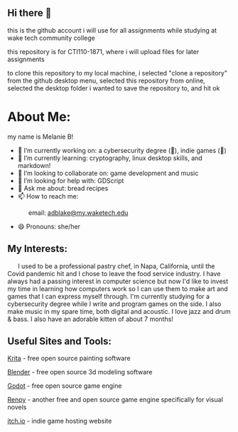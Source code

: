 ## Hi there 👋

this is the github account i will use for all assignments while studying at wake tech community college

this repository is for CTI110-1871, where i will upload files for later assignments

to clone this repository to my local machine, i selected "clone a repository" from the github desktop menu, selected this repository from online, selected the desktop folder i wanted to save the repository to, and hit ok

# About Me:

my name is Melanie B!
- 🔭 I’m currently working on: a cybersecurity degree (😬), indie games (😬) 
- 🌱 I’m currently learning: cryptography, linux desktop skills, and markdown!
- 👯 I’m looking to collaborate on: game development and music
- 🤔 I’m looking for help with: GDScript
- 💬 Ask me about: bread recipes
- 📫 How to reach me:

&nbsp;&nbsp;&nbsp;&nbsp;&nbsp;&nbsp;&nbsp;&nbsp;&nbsp;&nbsp;&nbsp;&nbsp;email: adblake@my.waketech.edu

- 😄 Pronouns: she/her

## My Interests:

&nbsp;&nbsp;&nbsp;&nbsp;&nbsp;&nbsp;I used to be a professional pastry chef, in Napa, California, until the Covid pandemic hit and I chose to leave the food service industry. I have always had a passing interest in computer science but now I'd like to invest my time in learning how computers work so I can use them to make art and games that I can express myself through. I'm currently studying for a cybersecurity degree while I write and program games on the side. I also make music in my spare time, both digital and acoustic. I love jazz and drum & bass. I also have an adorable kitten of about 7 months!

## Useful Sites and Tools:

[Krita](https://krita.org/en/) - free open source painting software

[Blender](https://www.blender.org/) - free open source 3d modeling software

[Godot](https://godotengine.org/) - free open source game engine

[Renpy](https://www.renpy.org/) - another free and open source game engine specifically for visual novels

[itch.io](https://itch.io/) - indie game hosting website